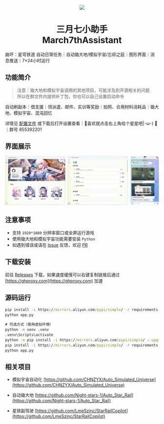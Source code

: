 <p align="center">
    <img src="./assets/logo/March7th.ico">
</p>

<h1 align="center">
三月七小助手<br>
March7thAssistant
</h1>

崩坏：星穹铁道 自动日常任务｜自动锄大地/模拟宇宙/忘却之庭｜图形界面｜消息推送｜7×24小时运行

## 功能简介

> 注意：锄大地和模拟宇宙调用的其他项目，可能涉及到开源相关的问题<br>所以在群文件内提供补丁包，你也可以自己设置启动命令

自动刷副本｜借支援｜领派遣、邮件、实训等奖励｜拍照、合用材料消耗品｜锄大地、模拟宇宙、混沌回忆

详情见 [配置文件](config.yaml) 或下载后打开设置查看｜🌟喜欢就点击右上角给个星星吧|･ω･) 🌟｜群号 855392201

## 界面展示

![README](assets/screenshot/README1.png)

## 注意事项

- 支持 `1920*1080` 分辨率窗口或全屏运行游戏
- 使用锄大地和模拟宇宙功能需要安装 `Python`
- 如遇到错误或请在 [Issue](https://github.com/moesnow/March7thAssistant/issues) 反馈，欢迎 [PR](https://github.com/moesnow/March7thAssistant/pulls)

<!-- ## 一键运行 -->

## 下载安装
前往 [Releases](https://github.com/moesnow/March7thAssistant/releases) 下载，如果速度缓慢可以右键复制链接后通过 [https://ghproxy.com](https://ghproxy.com) 加速

## 源码运行

<!-- 克隆源代码后，双击 `one-key-run.exe` 会自动安装依赖然后启动 -->

<!-- ### 手动运行 -->

<!-- 以管理员身份打开 `cmd` 或者 `powershell`，使用 `cd` 命令进入项目根目录 -->

```cmd
pip install -i https://mirrors.aliyun.com/pypi/simple/ -r requirements.txt
python app.py
```

```cmd
# 可选方式（使用虚拟环境）
python -m venv .venv
.venv\Scripts\activate
python -m pip install -i https://mirrors.aliyun.com/pypi/simple/ --upgrade pip
pip install -i https://mirrors.aliyun.com/pypi/simple/ -r requirements.txt
python app.py
```

## 相关项目

- 模拟宇宙自动化 [https://github.com/CHNZYX/Auto_Simulated_Universe](https://github.com/CHNZYX/Auto_Simulated_Universe)

- 自动锄大地 [https://github.com/Night-stars-1/Auto_Star_Rail](https://github.com/Night-stars-1/Auto_Star_Rail)

- 星铁副驾驶 [https://github.com/LmeSzinc/StarRailCopilot](https://github.com/LmeSzinc/StarRailCopilot)